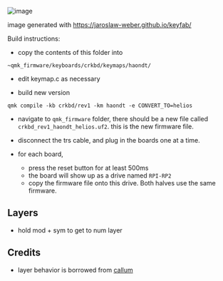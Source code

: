 ![image](https://github.com/haondt/keyboards/assets/19233365/3ce968c1-73c7-4aa2-a392-9df4a81737a3)


image generated with https://jaroslaw-weber.github.io/keyfab/

Build instructions:

- copy the contents of this folder into 

```
~qmk_firmware/keyboards/crkbd/keymaps/haondt/
```

- edit keymap.c as necessary

- build new version

```shell
qmk compile -kb crkbd/rev1 -km haondt -e CONVERT_TO=helios
```

- navigate to `qmk_firmware` folder, there should be a new file called `crkbd_rev1_haondt_helios.uf2`. this is the new firmware file.

- disconnect the trs cable, and plug in the boards one at a time.
- for each board,
  - press the reset button for at least 500ms
  - the board will show up as a drive named `RPI-RP2`
  - copy the firmware file onto this drive. Both halves use the same firmware.


## Layers

- hold mod + sym to get to num layer

## Credits

- layer behavior is borrowed from [callum](https://github.com/callum-oakley/qmk_firmware/tree/master/users/callum)
